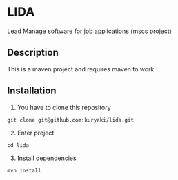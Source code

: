 # LIDA
Lead Manage software for job applications (mscs project)

## Description

This is a maven project and requires maven to work

## Installation

1. You have to clone this repository

`git clone git@github.com:kuryaki/lida.git`

2. Enter project

`cd lida`

3. Install dependencies

`mvn install`
